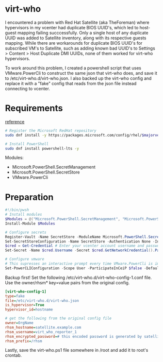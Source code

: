 # virt-who
I encountered a problem with Red Hat Satellite (aka TheForeman) where hypervisors in my vcenter had duplicate BIOS UUID's, which led to host-guest mapping failing succcessfully. Only a single host of any duplicate UUID was added to Satellite inventory, along with its respective guests mapping.  While there are workarounds for duplicate BIOS UUID's for subscribed VM's to Satellite, such as adding known bad UUID's to Settings > Content > Host Duplicate DMI UUIDs, none of them worked for virt-who hypervisors.

To work around this problem, I created a powershell script that uses VMware.PowerCli to construct the same json that virt-who does, and save it to /etc/virt-who.d/virt-who.json.  I also backed up the virt-who config and replace it with a "fake" config that reads from the json file instead connecting to vcenter.

# Requirements
[reference](https://learn.microsoft.com/en-us/powershell/scripting/install/install-rhel?view=powershell-7.4)
``` bash
# Register the Microsoft RedHat repository
sudo dnf install -y https://packages.microsoft.com/config/rhel/$majorver/packages-microsoft-prod.rpm

# Install PowerShell
sudo dnf install powershell-lts -y

```

Modules:
- Microsoft.PowerShell.SecretManagement
- Microsoft.PowerShell.SecretStore
- VMware.PowerCli

# Preparation
``` powershell
#!/bin/pwsh
# Install modules
$Modules = @("Microsoft.PowerShell.SecretManagement", "Microsoft.PowerShell.SecretStore", "VMware.PowerCli")
Install-Module $Modules

# Configure secrets
Register-Vault -Name SecretStore -ModuleName Microsoft.PowerShell.SecretStore -DefaultVault
Set-SecretStoreConfiguration -Name SecretStore -Authentication None -Interaction None -Scope CurrentUser # required for non-interative scripts
$cred = Get-Credential # Enter your vcenter account username and password
Set-Secret -Name $cred.Username -Secret $cred.GetNetworkCredential().Password

# Configure vmware
# This supresses an interactive prompt every time VMware.PowerCli is imported, and optionally skips tls validation if needed.
Set-PowerCLIConfiguration -Scope User -ParticipateInCeiP $false -DefaultVIServerMode Multiple # optionally if your certs are self-signed: -InvalidCertificateAction Ignore
```

Backup first!
Set the following /etc/virt-who.d/virt-who-config-1.conf file. Use the owner/rhsm* key=value pairs from the original config.
``` ini
[virt-who-config-1]
type=fake
file=/etc/virt-who.d/virt-who.json
is_hypervisor=True
hypervisor_id=hostname

# get the following from the original config file
owner=OrgName
rhsm_hostname=satellite.example.com
rhsm_username=virt_who_reporter_1
rhsm_encrypted_password=# this encoded password is generated by satellite when the config is deployed.
rhsm_prefix=/rhsm
```

Lastly, save the virt-who.ps1 file somewhere in /root and add it to root's crontab.

